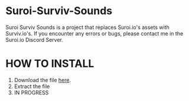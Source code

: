 # Suroi-Surviv-Sounds
Suroi Surviv Sounds is a project that replaces Suroi.io's assets with Surviv.io's. If you encounter any errors or bugs, please contact me in the Suroi.io Discord Server.

# HOW TO INSTALL
1. Download the file [here](https://exampleorsomethingwtvlol.com).
2. Extract the file
3. IN PROGRESS
